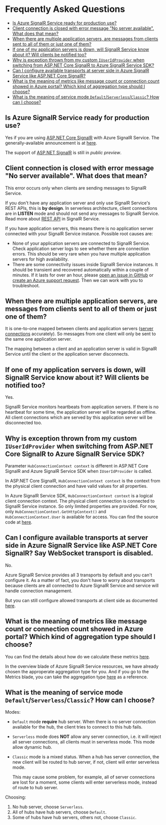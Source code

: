 # Frequently Asked Questions

- [Is Azure SignalR Service ready for production use?](#production-use)
- [Client connection is closed with error message "No server available". What does that mean?](#no-server-available)
- [When there are multiple application servers, are messages from clients sent to all of them or just one of them?](#client-server-mapping)
- [If one of my application servers is down, will SignalR Service know about it? Will clients be notified too?](#server-down)
- [Why is exception thrown from my custom `IUserIdProvider` when switching from ASP.NET Core SignalR to Azure SignalR Service SDK?](#limited-context)
- [Can I configure available transports at server side in Azure SignalR Service like ASP.NET Core SignalR?](#configure-transports)
- [What is the meaning of metrics like message count or connection count showed in Azure portal? Which kind of aggregation type should I choose?](#metrics-meaning)
- [What is the meaning of service mode `Default`/`Serverless`/`Classic`? How can I choose?](#service-mode)

<a name="production-use"></a>
## Is Azure SignalR Service ready for production use?

Yes if you are using [ASP.NET Core SignalR](https://github.com/aspnet/SignalR) with Azure SignalR Service.
The generally-available announcement is at [here](https://azure.microsoft.com/en-us/blog/azure-signalr-service-now-generally-available/).

The support of [ASP.NET SignalR](https://github.com/SignalR/SignalR) is still in *public preview*.

<a name="no-server-available"></a>
## Client connection is closed with error message "No server available". What does that mean?

This error occurs only when clients are sending messages to SignalR Service.

If you don't have any application server and only use SignalR Service's REST APIs, this is **by design**.
In serverless architecture, client connections are in **LISTEN** mode and should not send any messages to SignalR Service.
Read more about [REST API](./rest-api.md) in SignalR Service.

If you have application servers, this means there is no application server connected with your SignalR Service instance.
Possible root causes are:
- None of your application servers are connected to SignalR Service.
Check application server logs to see whether there are connection errors.
This should be very rare when you have multiple application servers for high availability.
- There are some connectivity issues inside SignalR Service instances.
It should be transient and recovered automatically within a couple of minutes.
If it lasts for over an hour, please [open an issue in GitHub](https://github.com/Azure/azure-signalr/issues/new) or [create an Azure support request](https://docs.microsoft.com/en-us/azure/azure-supportability/how-to-create-azure-support-request).
Then we can work with you to troubleshoot.

<a name="client-server-mapping"></a>
## When there are multiple application servers, are messages from clients sent to all of them or just one of them?

It is one-to-one mapped between clients and application servers ([server connections](./internal.md#server-connections) accurately).
So messages from one client will only be sent to the same one application server.

The mapping between a client and an application server is valid in SignalR Service until the client or the application server disconnects.

<a name="server-down"></a>
## If one of my application servers is down, will SignalR Service know about it? Will clients be notified too?

Yes.

SignalR Service monitors heartbeats from application servers.
If there is no heartbeat for some time, the application server will be regarded as offline.
All client connections which are served by this application server will be disconnected too.

<a name="limited-context"></a>
## Why is exception thrown from my custom `IUserIdProvider` when switching from ASP.NET Core SignalR to Azure SignalR Service SDK?

Parameter `HubConnectionContext context` is different in ASP.NET Core SignalR and Azure SignalR Service SDK when `IUserIdProvider` is called.

In ASP.NET Core SignalR, `HubConnectionContext context` is the context from the physical client connection and have valid values for all properties.

In Azure SignalR Service SDK, `HubConnectionContext context` is a logical client connection context.
The physical client connection is connected to SignalR Service instance.
So only limited properties are provided.
For now, only `HubConnectionContext.GetHttpContext()` and `HubConnectionContext.User` is available for access.
You can find the source code at [here](https://github.com/Azure/azure-signalr/blob/kevinzha/faq/src/Microsoft.Azure.SignalR/ServiceHubConnectionContext.cs).

<a name="configure-transports"></a>
## Can I configure available transports at server side in Azure SignalR Service like ASP.NET Core SignalR? Say WebSocket transport is disabled.

No.

Azure SignalR Service provides all 3 transports by default and you can't configure it.
As a matter of fact, you don't have to worry about transports because clients are all connected to Azure SignalR Service and service will handle connection management.

But you can still configure allowed transports at client side as documented [here](https://docs.microsoft.com/en-us/aspnet/core/signalr/configuration?view=aspnetcore-2.1#configure-allowed-transports).

<a name="metrics-meaning"></a>
## What is the meaning of metrics like message count or connection count showed in Azure portal? Which kind of aggregation type should I choose?

You can find the details about how do we calculate these metrics [here](https://docs.microsoft.com/en-us/azure/azure-signalr/signalr-messages).

In the overview blade of Azure SignalR Service resources, we have already chosen the approperate aggregation type for you. And if you go to the Metrics blade, you can
take the aggregation type [here](https://docs.microsoft.com/en-us/azure/azure-monitor/platform/metrics-supported#microsoftsignalrservicesignalr) as a reference.

<a name="service-mode"></a>
## What is the meaning of service mode `Default`/`Serverless`/`Classic`? How can I choose?

Modes:
* `Default` mode **require** hub server. When there is no server connection available for the hub, the client tries to connect to this hub fails.
* `Serverless` mode does **NOT** allow any server connection, i.e. it will reject all server connections, all clients must in serverless mode. This mode allow dynamic hub.
* `Classic` mode is a mixed status. When a hub has server connection, the new client will be routed to hub server, if not, client will enter serverless mode.

  This may cause some problem, for example, all of server connections are lost for a moment, some clients will enter serverless mode, instead of route to hub server.

Choosing:
1. No hub server, choose `Serverless`.
1. All of hubs have hub servers, choose `Default`.
1. Some of hubs have hub servers, others not, choose `Classic`.
